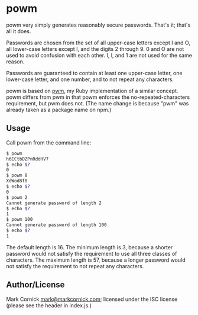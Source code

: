 # powm

powm very simply generates reasonably secure passwords. That's it; that's all it
does.

Passwords are chosen from the set of all upper-case letters except I and O, all
lower-case letters except l, and the digits 2 through 9. 0 and O are not used to
avoid confusion with each other. I, l, and 1 are not used for the same reason.

Passwords are guaranteed to contain at least one upper-case letter, one
lower-case letter, and one number, and to not repeat any characters.

powm is based on [pwm](https://github.com/markcornick/pwm), my Ruby
implementation of a similar concept. powm differs from pwm in that powm enforces
the no-repeated-characters requirement, but pwm does not. (The name change is
because "pwm" was already taken as a package name on npm.)

## Usage

Call powm from the command line:

```bash
$ powm
h6ECtbDZPnRddHV7
$ echo $?
0
$ powm 8
XdWod8f8
$ echo $?
0
$ powm 2
Cannot generate password of length 2
$ echo $?
1
$ powm 100
Cannot generate password of length 100
$ echo $?
1
```

The default length is 16. The minimum length is 3, because a shorter password
would not satisfy the requirement to use all three classes of characters. The
maximum length is 57, because a longer password would not satisfy the
requirement to not repeat any characters.
## Author/License

Mark Cornick <mark@markcornick.com>; licensed under the ISC license (please see
the header in index.js.)
